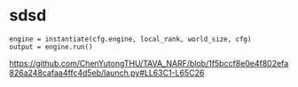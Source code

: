 # sdsd

```
engine = instantiate(cfg.engine, local_rank, world_size, cfg)
output = engine.run()
```
https://github.com/ChenYutongTHU/TAVA_NARF/blob/1f5bccf8e0e4f802efa826a248cafaa4ffc4d5eb/launch.py#LL63C1-L65C26
